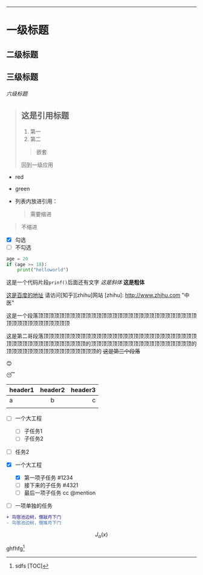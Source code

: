 ***

# 一级标题

## 二级标题

## 三级标题

###### 六级标题

> ##  这是引用标题 
> 1. 第一
> 2. 第二
>> 嵌套
>
> 回到一级应用

- red
- green

- 列表内放进引用：  
  
  > 需要缩进
> 不缩进 
- [x] 勾选
- [ ] 不勾选
```python
age = 20
if (age >= 18):
    print("helloworld")
```
这是一个代码片段`prinf()`后面还有文字
*这是斜体*
**这是粗体**

[这是百度的地址](www.baidu.com)
请访问[知乎][zhihu]网站
[zhihu]: http://www.zhihu.com "中医"

这是一个段落顶顶顶顶顶顶顶顶顶顶顶顶顶顶顶顶顶顶顶顶顶顶顶顶顶顶顶顶顶顶顶顶顶顶顶顶顶顶顶顶顶顶 


这是第二哥段落顶顶顶顶顶顶顶顶顶顶顶顶顶顶顶顶顶顶顶顶顶顶顶顶顶顶顶顶顶顶顶顶顶顶顶顶顶顶顶顶顶顶顶顶的顶顶顶顶顶顶顶顶顶顶顶顶顶顶顶顶顶顶顶的顶顶顶顶顶顶顶顶顶顶顶顶顶顶顶顶顶的
~~这是第三个段落~~

:blush:

:sleeping:

header1 | header2 | header3
:-------- | :--------: | --------:
a | b | c
| | |

- [ ] 一个大工程
	+ [ ] 子任务1
	+ [ ] 子任务2
- [ ] 任务2

- [X] 一个大工程
  - [X] 第一项子任务 #1234
  - [ ] 接下来的子任务 #4321
  - [ ] 最后一项子任务 cc @mention
- [ ] 一项单独的任务

```diff
+ 鸟宿池边树，僧敲月下门
- 鸟宿池边树，僧推月下门
```
$$
J_\alpha(x)
$$

ghfhfg[^1]

[^1]: sdfs
[TOC]

